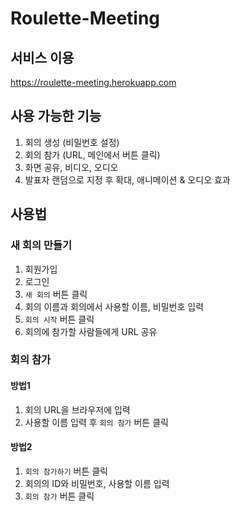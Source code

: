 # Roulette-Meeting

## 서비스 이용

https://roulette-meeting.herokuapp.com

## 사용 가능한 기능

1. 회의 생성 (비밀번호 설정)
2. 회의 참가 (URL, 메인에서 버튼 클릭)
3. 화면 공유, 비디오, 오디오
4. 발표자 랜덤으로 지정 후 확대, 애니메이션 & 오디오 효과

## 사용법

### 새 회의 만들기

1. 회원가입
2. 로그인
3. `새 회의` 버튼 클릭
4. 회의 이름과 회의에서 사용할 이름, 비밀번호 입력
5. `회의 시작` 버튼 클릭
6. 회의에 참가할 사람들에게 URL 공유

### 회의 참가

#### 방법1

1. 회의 URL을 브라우저에 입력
2. 사용할 이름 입력 후 `회의 참가` 버튼 클릭

#### 방법2

1. `회의 참가하기` 버튼 클릭
2. 회의의 ID와 비밀번호, 사용할 이름 입력
3. `회의 참가` 버튼 클릭
